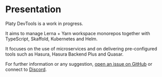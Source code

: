 # Presentation

Platy DevTools is a work in progress.

It aims to manage Lerna + Yarn workspace monorepos together with TypeScript, Skaffold, Kubernetes and Helm.

It focuses on the use of microservices and on delivering pre-configured tools such as Hasura, Hasura Backend Plus and Quasar.

For further information or any suggestion, [open an issue on GitHub](https://github.com/platyplus/platyplus/issues/new) or connect to [Discord](https://discord.gg/Bez8xY).

